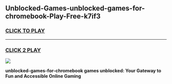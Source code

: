
## Unblocked-Games-unblocked-games-for-chromebook-Play-Free-k7if3
<h3>
<a href="https://premium76.site?title=unblocked-games-for-chromebook&ref=18A1">CLICK TO PLAY</a></h3>
<hr>

<h3>
<a href="https://premium76.site?title=unblocked-games-for-chromebook&ref=18A1">CLICK 2 PLAY</a>
  
</h3>

<a href="https://premium76.site?title=unblocked-games-for-chromebook&ref=18A1"><img src="https://clearcache.store/games.png"></a>


**unblocked-games-for-chromebook games unblocked: Your Gateway to Fun and Accessible Online Gaming**
